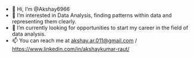 - 👋 Hi, I’m @Akshay6966
- 👀 I’m interested in Data Analysis, finding patterns within data and representing them clearly.
- 🌱 I’m currently looking for opportunities to start my career in the field of data analysis.
- 📫 You can reach me at akshay.ar.011@gmail.com / https://www.linkedin.com/in/akshaykumar-raut/


<!---
Akshay6966/Akshay6966 is a ✨ special ✨ repository because its `README.md` (this file) appears on your GitHub profile.
You can click the Preview link to take a look at your changes.
--->
